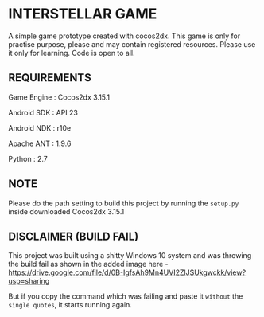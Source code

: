 # INTERSTELLAR GAME

A simple game prototype created with cocos2dx.
This game is only for practise purpose, please and may contain registered resources.
Please use it only for learning. Code is open to all.

## REQUIREMENTS
Game Engine : Cocos2dx 3.15.1

Android SDK : API 23

Android NDK : r10e

Apache ANT  : 1.9.6

Python      : 2.7

## NOTE
Please do the path setting to build this project by running the `setup.py` inside downloaded Cocos2dx 3.15.1

## DISCLAIMER (BUILD FAIL)
This project was built using a shitty Windows 10 system and was throwing the build fail as shown in the added image here - 
https://drive.google.com/file/d/0B-IgfsAh9Mn4UVI2ZlJSUkgwckk/view?usp=sharing

But if you copy the command which was failing and paste it `without` the `single quotes`, it starts running again.
